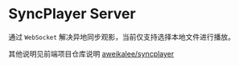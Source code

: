 # SyncPlayer Server
通过 `WebSocket` 解决异地同步观影，当前仅支持选择本地文件进行播放。

其他说明见前端项目仓库说明 [aweikalee/syncplayer](https://github.com/aweikalee/syncplayer)